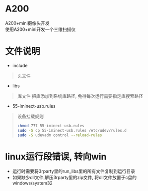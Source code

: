 # A200
A200+mini摄像头开发       
使用A200+mini开发一个三维扫描仪
# 文件说明
+ include 
> 头文件
+ libs
> 库文件
> 把库添加到系统库路径, 免得每次运行需要指定库搜索路径
+ 55-iminect-usb.rules
> 设备挂载规则
> ```bash
> chmod 777 55-iminect-usb.rules
> sudo -S cp 55-iminect-usb.rules /etc/udev/rules.d
> sudo -S udevadm control --reload-rules
> ```
# linux运行段错误, 转向win
+ 运行时需要将3rparty里的run_libs里的所有文件复制到运行目录
+ 如果缺少dll文件,解压3rparty里的zip文件, 将dll文件放置于c盘的windows/system32
